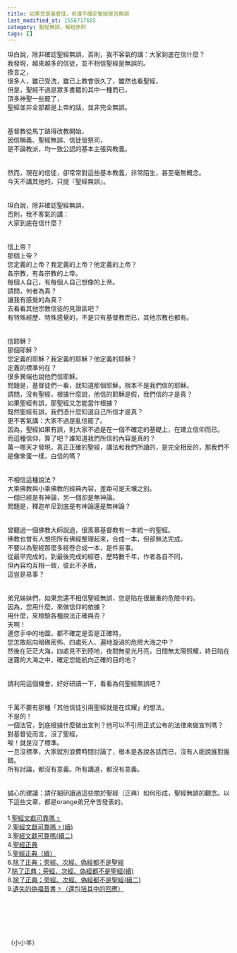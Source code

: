 ```yaml
---
title: 如果您是基督徒，但還不確定聖經是否無誤
last_modified_at: 1556717685
category: 聖經無誤、解經原則
tags: []
---
```


<p>坦白說，除非確認聖經無誤，否則，我不客氣的講：大家到底在信什麼？&nbsp;<br>
我發現，越來越多的信徒，並不相信聖經是無誤的。<br>
換言之，<br>
很多人，雖已受洗，雖已上教會很久了，雖然也看聖經，<br>
但是，聖經不過是眾多書籍的其中一種而已，<br>
頂多神聖一些罷了，<br>
聖經並非全部都是上帝的話，並非完全無誤。<br>
<br>
<br>
基督教從馬丁路得改教開始，<br>
因信稱義、聖經無誤、信徒皆祭司，<br>
是不論教派，均一致公認的基本主張與教義。<br>
<br>
<br>
然而，現在的信徒，卻常常對這些基本教義，非常陌生，甚至毫無概念。<br>
今天不講其他的，只提『聖經無誤』。<br>
<br>
<br>
坦白說，除非確認聖經無誤，<br>
否則，我不客氣的講：<br>
大家到底在信什麼？<br>
<br>
<br>
信上帝？<br>
那個上帝？<br>
您定義的上帝？我定義的上帝？他定義的上帝？<br>
各宗教，有各宗教的上帝。<br>
每個人自己，有每個人自己想像的上帝。<br>
請問，何者為真？<br>
讓我有感覺的為真？<br>
去看看其他宗教信徒的見證區吧？<br>
有特殊經歷、特殊感覺的，不是只有基督教而已，其他宗教也都有。<br>
<br>
<br>
信耶穌？<br>
那個耶穌？<br>
您定義的耶穌？我定義的耶穌？他定義的耶穌？<br>
定義的標準何在？<br>
很多異端也說他們信耶穌。<br>
問題是，基督徒們一看，就知道那個耶穌，根本不是我們信的耶穌。<br>
請問，沒有聖經，根據什麼說，他信的耶穌是假，我們信的才是真？<br>
如果聖經有誤，那聖經又怎能當作根據？<br>
既然聖經有誤，我們憑什麼知道自己所信才是真？<br>
更不客氣講：大家不過是亂信罷了。<br>
因為，聖經如果有誤，則大家不過是在一個不確定的基礎上，在建立信仰而已。<br>
而這種信仰，算了吧？誰知道我們所信的內容是真的？<br>
萬一哪天才發現，真正正確的聖經，講法和我們所讀的，是完全相反的，那我們不是像笨蛋一樣，白信的嗎？<br>
<br>
<br>
不相信這種說法？<br>
大乘佛教與小乘佛教的經典內容，差距可是天壤之別。<br>
一個已經是有神論，另一個卻是無神論。<br>
問題是，釋迦牟尼到底是有神論還是無神論？<br>
<br>
<br>
曾聽過一個佛教大師說過，很羨慕基督教有一本統一的聖經。<br>
佛教也曾有人想把所有佛經整理起來，合成一本，但卻無法完成。<br>
不要以為聖經那麼多經卷合成一本，是件易事。<br>
從最早完成的，到最後完成的經卷，歷時數千年，作者各自不同，<br>
但內容均互相一致，彼此不矛盾，<br>
這豈是易事？<br>
<br>
<br>
弟兄姊妹們，如果您還不相信聖經無誤，您是陷在很嚴重的危險中的。<br>
因為，您用什麼，來做信仰的依據？<br>
用什麼，來檢驗各種說法正確與否？<br>
天啊！<br>
連您手中的地圖，都不確定是否是正確時，<br>
您怎敢航向暗礁密佈、四處死人、遍地漩渦的危險大海之中？<br>
然後在茫茫大海，四處見不到陸地，夜間無星光月亮，日間無太陽照耀，終日陷在迷霧的大海之中，確定您能航向正確的目的地？<br>
<br>
<br>
請利用這個機會，好好研讀一下，看看為何聖經無誤吧？<br>
<br>
<br>
千萬不要有那種「其他信徒引用聖經就是在炫耀」的想法，<br>
不是的！<br>
一個法官，到底根據什麼做出宣判？他可以不引用正式公布的法律來做宣判嗎？<br>
對基督徒而言，沒了聖經，<br>
唉！就是沒了標準。<br>
一旦沒標準，大家就別浪費時間討論了，根本是各說各話而已，沒有人能說誰對誰錯。<br>
所有討論，都沒有意義。所有講道，都沒有意義。<br>
<br>
<br>
誠心的建議：請仔細研讀過這些關於聖經（正典）如何形成，聖經無誤的觀念。以下這些文章，都是orange弟兄辛苦發表的。<br>
<br>
1.<a href="http://www.oursweb.net/conmunity/index_detail.asp?id=2289 ">聖經文獻可靠嗎﹖</a><br>
2.<a href="http://www.oursweb.net/conmunity/index_detail.asp?id=2293 ">聖經文獻可靠嗎﹖(續)</a><br>
3.<a href="http://www.oursweb.net/conmunity/index_detail.asp?id=2299 ">聖經文獻可靠嗎(續二)</a><br>
4.<a href="http://www.oursweb.net/conmunity/index_detail.asp?id=2947">聖經正典</a><br>
5.<a href="http://www.oursweb.net/conmunity/index_detail.asp?id=2948 ">聖經正典（續）</a><br>
6.<a href="http://www.oursweb.net/conmunity/index_detail.asp?id=3303 ">除了正典；旁經、次經、偽經都不是聖經</a><br>
7.<a href="http://www.oursweb.net/conmunity/index_detail.asp?id=3304 ">除了正典；旁經、次經、偽經都不是聖經(續)</a><br>
8.<a href=" http://www.oursweb.net/conmunity/index_detail.asp?id=3305 ">除了正典；旁經、次經、偽經都不是聖經(續二)</a><br>
9.<a href="http://www.oursweb.net/conmunity/index_detail.asp?id=3466">遺失的偽福音書﹖（還包括其中的回應）</a><br>
<br>
<br>
<br>
<br>
<br>
<br>
（小小羊）</p>

